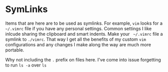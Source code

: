 # SymLinks

Items that are here are to be used as symlinks. For example, `vim` looks for a `~/.vimrc` file if you have any personal settings. Common settings I like inlcude sharing the clipboard and smart indents. Make your ` ~/.vimrc` file a symlink to `./vimrc`. That way I get all the benefits of my custom `vim` configurations and any changes I make along the way are much more portable. 

Why not including the `.` prefix on files here. I've come into issue forgetting to run `ls -a` over `ls`
